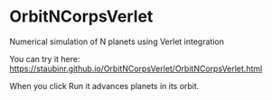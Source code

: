 # OrbitNCorpsVerlet
 Numerical simulation of N planets using Verlet integration
 
 You can try it here: https://staubinr.github.io/OrbitNCorpsVerlet/OrbitNCorpsVerlet.html
 
 When you click Run it advances planets in its orbit.

